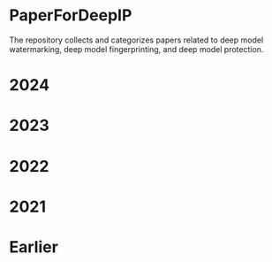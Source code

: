 # PaperForDeepIP
The repository collects and categorizes papers related to deep model watermarking, deep model fingerprinting, and deep model protection.

# 2024

# 2023

# 2022

# 2021

# Earlier
